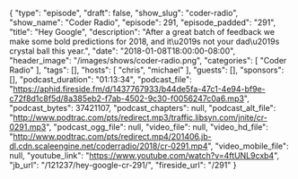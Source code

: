 {
  "type": "episode",
  "draft": false,
  "show_slug": "coder-radio",
  "show_name": "Coder Radio",
  "episode": 291,
  "episode_padded": "291",
  "title": "Hey Google",
  "description": "After a great batch of feedback we make some bold predictions for 2018, and it\u2019s not your dad\u2019s crystal ball this year.",
  "date": "2018-01-08T18:00:00-08:00",
  "header_image": "/images/shows/coder-radio.png",
  "categories": [
    "Coder Radio"
  ],
  "tags": [],
  "hosts": [
    "chris",
    "michael"
  ],
  "guests": [],
  "sponsors": [],
  "podcast_duration": "01:13:34",
  "podcast_file": "https://aphid.fireside.fm/d/1437767933/b44de5fa-47c1-4e94-bf9e-c72f8d1c8f5d/8a385eb2-f7ab-4502-9c30-f0056247c0a6.mp3",
  "podcast_bytes": 37421107,
  "podcast_chapters": null,
  "podcast_alt_file": "http://www.podtrac.com/pts/redirect.mp3/traffic.libsyn.com/jnite/cr-0291.mp3",
  "podcast_ogg_file": null,
  "video_file": null,
  "video_hd_file": "http://www.podtrac.com/pts/redirect.mp4/201406.jb-dl.cdn.scaleengine.net/coderradio/2018/cr-0291.mp4",
  "video_mobile_file": null,
  "youtube_link": "https://www.youtube.com/watch?v=4ftUNL9cxb4",
  "jb_url": "/121237/hey-google-cr-291/",
  "fireside_url": "/291"
}

